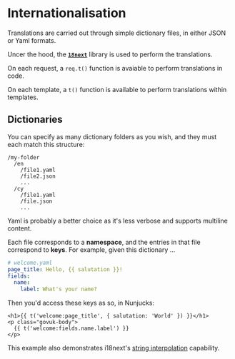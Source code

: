 # Internationalisation

Translations are carried out through simple dictionary files, in either JSON or Yaml formats.

Uncer the hood, the **[`18next`](https://www.i18next.com/)** library is used to perform the translations.

On each request, a `req.t()` function is avaiable to perform translations in code.

On each template, a `t()` function is available to perform translations within templates.


## Dictionaries

You can specify as many dictionary folders as you wish, and they must each match this structure:

```
/my-folder
  /en
    /file1.yaml
    /file2.json
    ...
  /cy
    /file1.yaml
    /file.json
    ...
```

Yaml is probably a better choice as it's less verbose and supports multiline content.

Each file corresponds to a **namespace**, and the entries in that file correspond to **keys**. For example, given this dictionary ...

```yaml
# welcome.yaml
page_title: Hello, {{ salutation }}!
fields:
  name:
    label: What's your name?
```

Then you'd access these keys as so, in Nunjucks:

```jinja
<h1>{{ t('welcome:page_title', { salutation: 'World' }) }}</h1>
<p class="govuk-body">
  {{ t('welcome:fields.name.label') }}
</p>
```

This example also demonstrates i18next's [string interpolation](https://www.i18next.com/translation-function/interpolation) capability.
